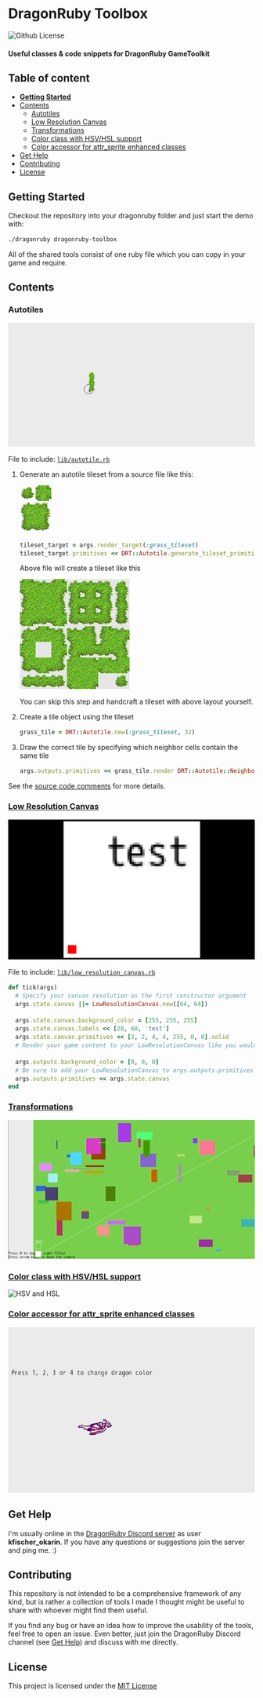 # DragonRuby Toolbox

![Github License](https://img.shields.io/badge/license-MIT-green)


#### Useful classes &amp; code snippets for DragonRuby GameToolkit


## Table of content

- [**Getting Started**](#getting-started)
- [Contents](#contents)
  - [Autotiles](#autotiles)
  - [Low Resolution Canvas](#low-resolution-canvas)
  - [Transformations](#transformations)
  - [Color class with HSV/HSL support](#color-class-with-hsvhsl-support)
  - [Color accessor for attr_sprite enhanced classes](#color-accessor-for-attr_sprite-enhanced-classes)
- [Get Help](#get-help)
- [Contributing](#contributing)
- [License](#license)


## Getting Started

Checkout the repository into your dragonruby folder and just start the demo with:

```sh
./dragonruby dragonruby-toolbox
```

All of the shared tools consist of one ruby file which you can copy in your game and require.


## Contents

### Autotiles

![Autotiles](gifs/autotiles.gif)

File to include: [`lib/autotile.rb`](./lib/autotile.rb)

1. Generate an autotile tileset from a source file like this:

   ![Autotile Source](sprites/grass-autotile.png)

   ```rb
   tileset_target = args.render_target(:grass_tileset)
   tileset_target.primitives << DRT::Autotile.generate_tileset_primitives('sprites/grass-autotile.png', 32)
   ```

   Above file will create a tileset like this

   ![Autotile Tileset](gifs/autotile-generated.png)

   You can skip this step and handcraft a tileset with above layout yourself.

2. Create a tile object using the tileset

   ```rb
   grass_tile = DRT::Autotile.new(:grass_tileset, 32)
   ```

3. Draw the correct tile by specifying which neighbor cells contain the same tile

   ```rb
   args.outputs.primitives << grass_tile.render DRT::Autotile::Neighbors.new(:up, :right, :up_right)
   ```

See the [source code comments](./lib/autotile.rb) for more details.

### [Low Resolution Canvas](./app/low_resolution.rb)

![Low Resolution](gifs/lowresolution.png)

File to include: [`lib/low_resolution_canvas.rb`](./lib/low_resolution_canvas.rb)

```rb
def tick(args)
  # Specify your canvas resolution as the first constructor argument
  args.state.canvas ||= LowResolutionCanvas.new([64, 64])

  args.state.canvas.background_color = [255, 255, 255]
  args.state.canvas.labels << [20, 60, 'test']
  args.state.canvas.primitives << [2, 2, 4, 4, 255, 0, 0].solid
  # Render your game content to your LowResolutionCanvas like you would to args.outputs

  args.outputs.background_color = [0, 0, 0]
  # Be sure to add your LowResolutionCanvas to args.outputs.primitives or args.outputs.sprites to render it to the screen
  args.outputs.primitives << args.state.canvas
end
```


### [Transformations](./app/transformations.rb)

![Transformations](gifs/transformations.gif)


### [Color class with HSV/HSL support](./app/colors_hsv_hsl.rb)

![HSV and HSL](gifs/color_hsv_hsl.gif)


### [Color accessor for attr_sprite enhanced classes](./app/color_accessor.rb)

![Color accessor](gifs/color_accessor.gif)


## Get Help

I'm usually online in the [DragonRuby Discord server](http://discord.dragonruby.org/) as user **kfischer_okarin**. If you have any questions or suggestions join the server and ping me. :)


## Contributing

This repository is not intended to be a comprehensive framework of any kind, but is rather a collection of tools I made I thought might be useful to share with whoever might find them useful.

If you find any bug or have an idea how to improve the usability of the tools, feel free to open an issue. Even better, just join the DragonRuby Discord channel (see [Get Help](#get-help)) and discuss with me directly.


## License

This project is licensed under the [MIT License](LICENSE)
